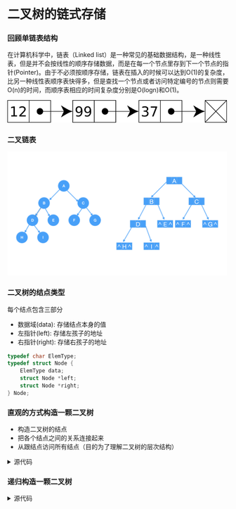 # 二叉树的链式存储

### 回顾单链表结构
在计算机科学中，链表（Linked list）是一种常见的基础数据结构，是一种线性表，但是并不会按线性的顺序存储数据，而是在每一个节点里存到下一个节点的指针(Pointer)。由于不必须按顺序存储，链表在插入的时候可以达到O(1)的复杂度，比另一种线性表顺序表快得多，但是查找一个节点或者访问特定编号的节点则需要O(n)的时间，而顺序表相应的时间复杂度分别是O(logn)和O(1)。

<img src="../../images/linkedlist/单链表.svg" width="500">

### 二叉链表
<img src="../../images/tree/二叉链表.png" width="500">

### 二叉树的结点类型
每个结点包含三部分
* 数据域(data): 存储结点本身的值
* 左指针(left): 存储左孩子的地址
* 右指针(right): 存储右孩子的地址

``` c
typedef char ElemType;
typedef struct Node {
    ElemType data;
    struct Node *left;
    struct Node *right;
} Node;
```

### 直观的方式构造一颗二叉树
* 构造二叉树的结点
* 把各个结点之间的关系连接起来
* 从跟结点访问所有结点（目的为了理解二叉树的层次结构）
<details>
<summary>源代码</summary>

``` c
int main() {
    Node nodeA = {.data = 'A'};
    Node nodeB = {.data = 'B'};
    Node nodeC = {.data = 'C'};
    Node nodeD = {.data = 'C'};
    Node nodeE = {.data = 'E'};
    Node nodeF = {.data = 'F'};
    Node nodeG = {.data = 'G'};
    Node nodeH = {.data = 'H'};
    Node nodeI = {.data = 'I'};

    nodeA.left = &nodeB; //结点A的左孩子指针是结点B地址 
    nodeA.right = &nodeC; //结点A的右孩子是结点C

    nodeB.left = &nodeD; //结点B的左孩子是结点D
    nodeB.right = &nodeE; //结点B的右孩子是结点E

    nodeD.left = &nodeH;
    nodeD.right = &nodeI;

    nodeH.left = nodeH.right = NULL; //结点H即没有左孩子也没有右孩子
    nodeI.left = nodeI.right = NULL; //结点I即没有左孩子也没有右孩子

    nodeC.left = &nodeF;
    nodeC.right = &nodeG;

    nodeF.left = nodeF.right = NULL;
    nodeG.left = nodeG.right = NULL;

    /**
     * 从根结点出发访问所有的结点
     */
    printf("结点A的值:%c\n", nodeA.data);
    printf("结点B的值:%c\n", nodeA.left->data);
    printf("结点C的值:%c\n", nodeA.right->data);
    printf("结点D的值:%c\n", nodeA.left->left->data);
    printf("结点E的值:%c\n", nodeA.left->right->data);
    printf("结点F的值:%c\n", nodeA.right->left->data);
    printf("结点G的值:%c\n", nodeA.right->right->data);
    printf("结点H的值:%c\n", nodeA.left->left->left->data);
    printf("结点I的值:%c\n", nodeA.left->left->right->data);
    return 0;
}
```
</details>

### 递归构造一颗二叉树
<details>
<summary>源代码</summary>

``` C
#include <stdio.h>
#include <stdlib.h>

#define STACK_OVERFLOW 1
typedef char ElemType;
typedef struct Node {
    ElemType data;
    struct Node *left;
    struct Node *right;
} Node;

Node *buildBinaryTree() {
    printf("请输入二叉树结点的值:");
    ElemType data;
    scanf("%c", &data);
    getchar();
    if (data == '#') { //如果输入的字符是#表示为空
        return NULL;
    }
    Node *root = (Node *) malloc(sizeof(Node));
    if (root == NULL) { //内存不足
        exit(STACK_OVERFLOW);
    }
    root->data = data; //给跟结点赋值
    root->left = buildBinaryTree(); //递归创建左子树
    root->right = buildBinaryTree(); //递归创建右子树
    return root;
}

int main() {
    Node *root = buildBinaryTree();
    return 0;
}
```
运行效果如下:
```
请输入二叉树结点的值:A
请输入二叉树结点的值:B
请输入二叉树结点的值:D
请输入二叉树结点的值:H
请输入二叉树结点的值:#
请输入二叉树结点的值:#
请输入二叉树结点的值:I
请输入二叉树结点的值:#
请输入二叉树结点的值:#
请输入二叉树结点的值:E
请输入二叉树结点的值:#
请输入二叉树结点的值:#
请输入二叉树结点的值:C
请输入二叉树结点的值:F
请输入二叉树结点的值:#
请输入二叉树结点的值:#
请输入二叉树结点的值:G
请输入二叉树结点的值:#
请输入二叉树结点的值:#
```
</details>